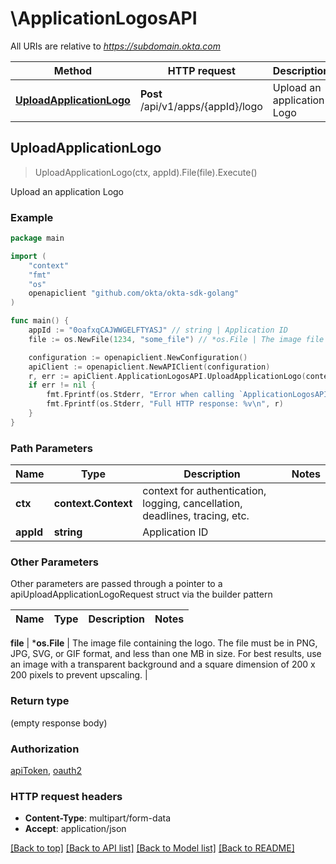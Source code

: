 # \ApplicationLogosAPI

All URIs are relative to *https://subdomain.okta.com*

Method | HTTP request | Description
------------- | ------------- | -------------
[**UploadApplicationLogo**](ApplicationLogosAPI.md#UploadApplicationLogo) | **Post** /api/v1/apps/{appId}/logo | Upload an application Logo



## UploadApplicationLogo

> UploadApplicationLogo(ctx, appId).File(file).Execute()

Upload an application Logo



### Example

```go
package main

import (
    "context"
    "fmt"
    "os"
    openapiclient "github.com/okta/okta-sdk-golang"
)

func main() {
    appId := "0oafxqCAJWWGELFTYASJ" // string | Application ID
    file := os.NewFile(1234, "some_file") // *os.File | The image file containing the logo.  The file must be in PNG, JPG, SVG, or GIF format, and less than one MB in size. For best results, use an image with a transparent background and a square dimension of 200 x 200 pixels to prevent upscaling. 

    configuration := openapiclient.NewConfiguration()
    apiClient := openapiclient.NewAPIClient(configuration)
    r, err := apiClient.ApplicationLogosAPI.UploadApplicationLogo(context.Background(), appId).File(file).Execute()
    if err != nil {
        fmt.Fprintf(os.Stderr, "Error when calling `ApplicationLogosAPI.UploadApplicationLogo``: %v\n", err)
        fmt.Fprintf(os.Stderr, "Full HTTP response: %v\n", r)
    }
}
```

### Path Parameters


Name | Type | Description  | Notes
------------- | ------------- | ------------- | -------------
**ctx** | **context.Context** | context for authentication, logging, cancellation, deadlines, tracing, etc.
**appId** | **string** | Application ID | 

### Other Parameters

Other parameters are passed through a pointer to a apiUploadApplicationLogoRequest struct via the builder pattern


Name | Type | Description  | Notes
------------- | ------------- | ------------- | -------------

 **file** | ***os.File** | The image file containing the logo.  The file must be in PNG, JPG, SVG, or GIF format, and less than one MB in size. For best results, use an image with a transparent background and a square dimension of 200 x 200 pixels to prevent upscaling.  | 

### Return type

 (empty response body)

### Authorization

[apiToken](../README.md#apiToken), [oauth2](../README.md#oauth2)

### HTTP request headers

- **Content-Type**: multipart/form-data
- **Accept**: application/json

[[Back to top]](#) [[Back to API list]](../README.md#documentation-for-api-endpoints)
[[Back to Model list]](../README.md#documentation-for-models)
[[Back to README]](../README.md)

